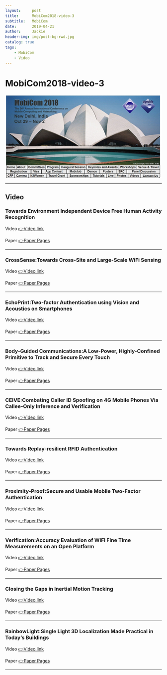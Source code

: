 ```yaml
---
layout:     post
title:      MobiCom2018-video-3
subtitle:   MobiCom
date:       2019-04-21
author:     Jackie
header-img: img/post-bg-rwd.jpg
catalog: true
tags:
    - MobiCom
    - Video
---
```


# MobiCom2018-video-3

![](https://raw.githubusercontent.com/a416485164/a416485164.github.io/master/img/MobiCom2018_1.jpg)

***

## Video

### Towards Environment Independent Device Free Human Activity Recognition

<p>Video <a href="https://www.youtube.com/watch?v=2JQmeAOD_A0&feature=youtu.be">👉Video link</a></p>

<p>Paper <a href="https://cse.buffalo.edu/~wenyaoxu/papers/conference/xu-mobicom2018.pdf">👉Paper Pages</a></p>

***

### CrossSense:Towards Cross-Site and Large-Scale WiFi Sensing

<p>Video <a href="https://www.youtube.com/watch?v=wfof_I5jqDo&feature=youtu.be">👉Video link</a></p>

<p>Paper <a href="http://delivery.acm.org/10.1145/3250000/3241570/p305-zhang.pdf?ip=103.88.46.223&id=3241570&acc=OA&key=4D4702B0C3E38B35%2E4D4702B0C3E38B35%2E4D4702B0C3E38B35%2E5C746D8F9DB9A4E6&__acm__=1555857196_58cec9c3a027719e85dd26428d4e55f0">👉Paper Pages</a></p>

***

### EchoPrint:Two-factor Authentication using Vision and Acoustics on Smartphones 

<p>Video <a href="https://www.youtube.com/watch?v=wthUzdKsTZc&feature=youtu.be">👉Video link</a></p>

<p>Paper <a href="https://zhoubinwy.github.io/pdf/echoprint.pdf">👉Paper Pages</a></p>

***

### Body-Guided Communications:A Low-Power, Highly-Confined Primitive to Track and Secure Every Touch 

<p>Video <a href="https://www.youtube.com/watch?v=cpPjGwbCjsA">👉Video link</a></p>

<p>Paper <a href="http://www.winlab.rutgers.edu/~vietnh/docs/p353-nguyen.pdf">👉Paper Pages</a></p>

***

### CEIVE:Combating Caller ID Spoofing on 4G Mobile Phones Via Callee-Only Inference and Verification

<p>Video <a href="https://www.youtube.com/watch?v=yANvn-4Nh6s&feature=youtu.be">👉Video link</a></p>

<p>Paper <a href="https://www.cs.purdue.edu/homes/chunyi/pubs/mobicom18-deng.pdf">👉Paper Pages</a></p>

***

### Towards Replay-resilient RFID Authentication

<p>Video <a href="https://www.youtube.com/watch?v=LO8jOq83yxg">👉Video link</a></p>

<p>Paper <a href="https://users.soe.ucsc.edu/~qian/papers/HuFu-Mobicom18.pdf">👉Paper Pages</a></p>

***

### Proximity-Proof:Secure and Usable Mobile Two-Factor Authentication

<p>Video <a href="https://www.youtube.com/watch?v=yANvn-4Nh6s&feature=youtu.be">👉Video link</a></p>

<p>Paper <a href="https://cmpe253-winter19-01.courses.soe.ucsc.edu/system/files/attachments/Proximity-Proof.pdf">👉Paper Pages</a></p>

***

### Verification:Accuracy Evaluation of WiFi Fine Time Measurements on an Open Platform 

<p>Video <a href="https://www.youtube.com/watch?v=CR8PBpSh2kQ&feature=youtu.be">👉Video link</a></p>

<p>Paper <a href="https://www.researchgate.net/profile/Viet_Nguyen45/publication/328327674_Verification_Accuracy_Evaluation_of_WiFi_Fine_Time_Measurements_on_an_Open_Platform/links/5c191e7b92851c22a3345039/Verification-Accuracy-Evaluation-of-WiFi-Fine-Time-Measurements-on-an-Open-Platform.pdf">👉Paper Pages</a></p>

***

### Closing the Gaps in Inertial Motion Tracking 

<p>Video <a href="https://www.youtube.com/watch?v=K0BZWqnDM9I&feature=youtu.be">👉Video link</a></p>

<p>Paper <a href="https://synrg.csl.illinois.edu/papers/muse-mobicom18.pdf">👉Paper Pages</a></p>

***

### RainbowLight:Single Light 3D Localization Made Practical in Today’s Buildings 

<p>Video <a href="https://www.youtube.com/watch?v=_-eid3Q1F9c&feature=youtu.be">👉Video link</a></p>

<p>Paper <a href="http://tns.thss.tsinghua.edu.cn/~jiliang/publications/MOBICOM2018-rainbowlight.pdf">👉Paper Pages</a></p>

***